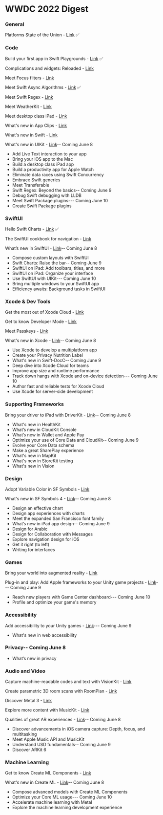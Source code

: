# WWDC 2022 Digest

### **General**

Platforms State of the Union - [Link](https://developer.apple.com/videos/play/wwdc2022-102) ✅

### **Code**

Build your first app in Swift Playgrounds - [Link](https://developer.apple.com/videos/play/wwdc2022-110348) ✅

Complications and widgets: Reloaded - [Link](https://developer.apple.com/videos/play/wwdc2022-10050)

Meet Focus filters - [Link](https://developer.apple.com/videos/play/wwdc2022-10121)

Meet Swift Async Algorithms - [Link](https://developer.apple.com/videos/play/wwdc2022-110355) ✅

Meet Swift Regex - [Link](https://developer.apple.com/videos/play/wwdc2022-110357)

Meet WeatherKit - [Link](https://developer.apple.com/videos/play/wwdc2022-10003)

Meet desktop class iPad - [Link](https://developer.apple.com/videos/play/wwdc2022-10069)

What's new in App Clips - [Link](https://developer.apple.com/videos/play/wwdc2022-10097)

What's new in Swift - [Link](https://developer.apple.com/videos/play/wwdc2022-110354)

What's new in UIKit - [Link](https://developer.apple.com/videos/play/wwdc2022-10068)-- Coming June 8

- Add Live Text interaction to your app
- Bring your iOS app to the Mac
- Build a desktop class iPad app
- Build a productivity app for Apple Watch
- Eliminate data races using Swift Concurrency
- Embrace Swift generics
- Meet Transferable
- Swift Regex: Beyond the basics-- Coming June 9
- Debug Swift debugging with LLDB
- Meet Swift Package plugins--- Coming June 10
- Create Swift Package plugins

### **SwiftUI**

Hello Swift Charts - [Link](https://developer.apple.com/videos/play/wwdc2022-10136) ✅


The SwiftUI cookbook for navigation - [Link](https://developer.apple.com/videos/play/wwdc2022-10054)

What’s new in SwiftUI - [Link](https://developer.apple.com/videos/play/wwdc2022-10052)-- Coming June 8

- Compose custom layouts with SwiftUI
- Swift Charts: Raise the bar-- Coming June 9
- SwiftUI on iPad: Add toolbars, titles, and more
- SwiftUI on iPad: Organize your interface
- Use SwiftUI with UIKit--- Coming June 10
- Bring multiple windows to your SwiftUI app
- Efficiency awaits: Background tasks in SwiftUI

### **Xcode & Dev Tools**

Get the most out of Xcode Cloud - [Link](https://developer.apple.com/videos/play/wwdc2022-110374)

Get to know Developer Mode - [Link](https://developer.apple.com/videos/play/wwdc2022-110344)

Meet Passkeys - [Link](https://developer.apple.com/videos/play/wwdc2022-10092)

What's new in Xcode - [Link](https://developer.apple.com/videos/play/wwdc2022-110427)-- Coming June 8

- Use Xcode to develop a multiplatform app
- Create your Privacy Nutrition Label
- What's new in Swift-DocC-- Coming June 9
- Deep dive into Xcode Cloud for teams
- Improve app size and runtime performance
- Track down hangs with Xcode and on-device detection--- Coming June 10
- Author fast and reliable tests for Xcode Cloud
- Use Xcode for server-side development

### **Supporting Frameworks**

Bring your driver to iPad with DriverKit - [Link](https://developer.apple.com/videos/play/wwdc2022-110373)-- Coming June 8

- What's new in HealthKit
- What’s new in CloudKit Console
- What’s new in Wallet and Apple Pay
- Optimize your use of Core Data and CloudKit-- Coming June 9
- Evolve your Core Data schema
- Make a great SharePlay experience
- What's new in MapKit
- What's new in StoreKit testing
- What's new in Vision

### **Design**

Adopt Variable Color in SF Symbols - [Link](https://developer.apple.com/videos/play/wwdc2022-10158)

What's new in SF Symbols 4 - [Link](https://developer.apple.com/videos/play/wwdc2022-10157)-- Coming June 8

- Design an effective chart
- Design app experiences with charts
- Meet the expanded San Francisco font family
- What’s new in iPad app design-- Coming June 9
- Design for Arabic
- Design for Collaboration with Messages
- Explore navigation design for iOS
- Get it right (to left)
- Writing for interfaces

### **Games**

Bring your world into augmented reality - [Link](https://developer.apple.com/videos/play/wwdc2022-10128)

Plug-in and play: Add Apple frameworks to your Unity game projects - [Link](https://developer.apple.com/videos/play/wwdc2022-10065)--- Coming June 9

- Reach new players with Game Center dashboard--- Coming June 10
- Profile and optimize your game's memory

### **Accessibility**

Add accessibility to your Unity games - [Link](https://developer.apple.com/videos/play/wwdc2022-10151)--- Coming June 9

- What's new in web accessibility

### **Privacy**-- Coming June 8

- What’s new in privacy

### **Audio and Video**

Capture machine-readable codes and text with VisionKit - [Link](https://developer.apple.com/videos/play/wwdc2022-10025)

Create parametric 3D room scans with RoomPlan - [Link](https://developer.apple.com/videos/play/wwdc2022-10127)

Discover Metal 3 - [Link](https://developer.apple.com/videos/play/wwdc2022-10066)

Explore more content with MusicKit - [Link](https://developer.apple.com/videos/play/wwdc2022-110347)

Qualities of great AR experiences - [Link](https://developer.apple.com/videos/play/wwdc2022-10131)-- Coming June 8

- Discover advancements in iOS camera capture: Depth, focus, and multitasking
- Meet Apple Music API and MusicKit
- Understand USD fundamentals-- Coming June 9
- Discover ARKit 6

### **Machine Learning**

Get to know Create ML Components - [Link](https://developer.apple.com/videos/play/wwdc2022-10019)

What's new in Create ML - [Link](https://developer.apple.com/videos/play/wwdc2022-110332)-- Coming June 8

- Compose advanced models with Create ML Components
- Optimize your Core ML usage--- Coming June 10
- Accelerate machine learning with Metal
- Explore the machine learning development experience

